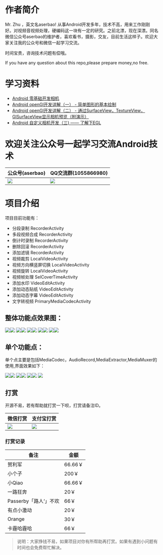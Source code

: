 
# 作者简介 
Mr. Zhu ，英文名aserbao! 从事Android开发多年，技术不高，用来工作刚刚好。对视频音视频处理，硬编码这一块有一定的研究。之前北漂，现在深漂。同名微信公众号aserbao的维护者，喜欢看书，摄影，交友，目前生活这样子。欢迎大家关注我的公众号和微信一起学习交流。

时间宝贵，咨询技术问题有偿哦。

If you have any question about this repo,please prepare money,no free.

# 学习资料
- [Android 零基础开发相机](https://gitbook.cn/gitchat/activity/5aeb03e3af08a333483d71c1)
- [Android openGl开发详解（一） - 简单图形的基本绘制](https://www.jianshu.com/p/92d02ac80611)
- [Android openGl开发详解（二） - 通过SurfaceView，TextureView，GlSurfaceView显示相机预览（附演示）](https://www.jianshu.com/p/db8ecba6037a)
- [Android 自定义相机开发（三) —— 了解下EGL](https://www.jianshu.com/p/1e82021b10b4)

# 欢迎关注公众号一起学习交流Android技术
|公众号(aserbao)|QQ交流群(1055866980)
|--|--|
|![](https://github.com/aserbao/AserbaosAndroid/blob/master/app/src/main/assets/images/weixin.jpg)|![](https://github.com/aserbao/AserbaosAndroid/blob/master/app/src/main/assets/images/qq交流群.jpeg)

# 项目介绍
项目目前功能有：
- 分段录制        RecorderActivity
- 多段视频合成    RecorderActivity
- 倒计时录制      RecorderActivity
- 删除回滚        RecorderActivity
- 添加滤镜        RecorderActivity
- 视频裁剪            LocalVideoActivity
- 视频方向横竖屏切换   LocalVideoActivity
- 视频旋转            LocalVideoActivity
- 视频帧处理          SelCoverTimeActivity
- 添加水印        VideoEditActivity
- 添加动态贴纸    VideoEditActivity
- 添加动态字幕    VideoEditActivity
- 文字转视频      PrimaryMediaCodecActivity

## 整体功能点效果图：
![](https://github.com/aserbao/CommonSource/blob/master/AndroidCamera/images/录制.gif)![](https://github.com/aserbao/CommonSource/blob/master/AndroidCamera/images/摄像头切换.gif)
![](https://github.com/aserbao/CommonSource/blob/master/AndroidCamera/images/倒计时.gif)![](https://github.com/aserbao/CommonSource/blob/master/AndroidCamera/images/回删功能.gif)
![](https://github.com/aserbao/CommonSource/blob/master/AndroidCamera/images/本地编辑.gif)![](https://github.com/aserbao/CommonSource/blob/master/AndroidCamera/images/编辑界面.gif)
![](https://github.com/aserbao/CommonSource/blob/master/AndroidCamera/images/选封面.gif)![](https://github.com/aserbao/CommonSource/blob/master/AndroidCamera/images/添加贴纸.gif)
![](https://github.com/aserbao/CommonSource/blob/master/AndroidCamera/images/添加字幕.gif)![](https://github.com/aserbao/CommonSource/blob/master/AndroidCamera/images/保存到相册.gif)



## 单个功能点：
单个点主要是包括MediaCodec，AudioRecord,MediaExtractor,MediaMuxer的使用,界面效果如下：

![](https://github.com/aserbao/CommonSource/blob/master/AndroidCamera/images/Mediacodec的基本用法.gif)![](https://github.com/aserbao/CommonSource/blob/master/AndroidCamera/images/EncodeDecode.gif)
![](https://github.com/aserbao/CommonSource/blob/master/AndroidCamera/images/ExtractDecode.gif)![](https://github.com/aserbao/CommonSource/blob/master/AndroidCamera/images/DecodeEditEncode.gif)
![](https://github.com/aserbao/CommonSource/blob/master/AndroidCamera/images/Mediacodec录制随音乐改变.gif)![](https://github.com/aserbao/CommonSource/blob/master/AndroidCamera/images/MediaExtractor.gif)
![](https://github.com/aserbao/CommonSource/blob/master/AndroidCamera/images/MediaMuxer.gif)

## 打赏
开源不易，若有帮助就打赏一下呗，打赏请备注ID。

|微信打赏|支付宝打赏|
|--|--|
|![](https://github.com/aserbao/AserbaosAndroid/blob/master/app/src/main/assets/images/%E5%BE%AE%E4%BF%A1%E6%89%93%E8%B5%8F.jpeg)|![](https://github.com/aserbao/AserbaosAndroid/blob/master/app/src/main/assets/images/%E6%94%AF%E4%BB%98%E5%AE%9D%E6%89%93%E8%B5%8F.jpeg)|

### 打赏记录
|备注|金额|
|--|--|
|贺利军|66.66￥|
|小个子|200￥|
|小Qiao|66.66￥|
|一路狂奔|20￥|
|Passerby「路人‘」不欢|66￥|
|有点小激动|20￥|
|Orange| 30￥|
|卡霾哈霾哈|66￥|
> 说明：大家挣钱不易，如果项目对你有所帮助再打赏。如果有遇到小问题有时间也会免费帮忙解决。
